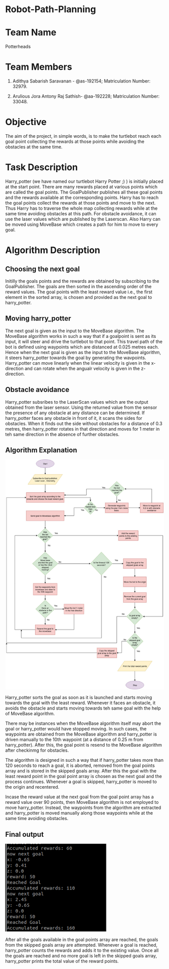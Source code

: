 # Robot-Path-Planning

# Team Name
Potterheads

# Team Members
1. Adithya Sabarish Saravanan - @as-192154;
      Matriculation Number: 32979.
   
2. Arulious Jora Antony Raj Sathish- @aa-192228;
      Matriculation Number: 33048.

# Objective
The aim of the project, in simple words, is to make the turtlebot reach each goal point collecting the rewards at those points while avoiding the obstacles at the same time.

# Task Description
Harry_potter (we have named our turtlebot Harry Potter ;) ) is initially placed at the start point. There are many rewards placed at various points which are called the goal points. The GoalPublisher publishes all these goal points and the rewards available at the corresponding points. Harry has to reach the goal points collect the rewards at those points and move to the next. Thus Harry has to traverse the whole map collecting rewards while at the same time avoiding obstacles at this path. For obstacle avoidance, it can use the laser values which are published by the Laserscan. Also Harry can be moved using MoveBase which creates a path for him to move to every goal.

# Algorithm Description

## Choosing the next goal
Initilly the goals points and the rewards are obtained by subscribing to the GoalPublisher. The goals are then sorted in the ascending order of the reward values. The goal points with the least reward value i.e., the first element in the sorted array, is chosen and provided as the next goal to harry_potter. 

## Moving harry_potter
The next goal is given as the input to the MoveBase algorithm. The MoveBase algorithm works in such a way that if a goalpoint is sent as its input, it will steer and drive the turtlebot to that point. This travel path of the bot is defined using waypoints which are distanced at 0.025 metres each. Hence when the next goal is given as the input to the MoveBase algorithm, it steers harry_potter towards the goal by generating the wavpoints. Harry_potter can move linearly when the linear velocity is given in the x-direction and can rotate when the angualr velocity is given in the z-direction. 

## Obstacle avoidance
Harry_potter subsribes to the LaserScan values which are the output obtained from the laser sensor. Using the returned value from the sensor the presence of any obstacle at any distance can be determined. If harry_potter faces any obstacle in front of it, it scans the sides for obstacles. When it finds out the side without obstacles for a distance of 0.3 metres, then harry_potter rotates in that direction and moves for 1 meter in teh same direction in the absence of further obstacles.

## Algorithm Explanation

![flow](flow.jpg)

Harry_potter sorts the goal as soon as it is launched and starts moving towards the goal with the least reward. Whenever it faces an obstacle, it avoids the obstacle and starts moving towards teh same goal with the help of MoveBase algorithm.

There may be instances when the MoveBase algorithm itself may abort the goal or harry_potter would have stopped moving. In such cases, the waypoints are obtained from the MoveBase algorithm and harry_potter is driven manually to the 10th waypoint (at a distance of 0.25 m from harry_potter). After this, the goal point is resend to the MoveBase algorithm after checkinmg for obstacles. 

The algorithm is designed in such a way that if harry_potter takes more than 120 seconds to reach a goal, it is aborted, removed from the goal points array and is stored in the skipped goals array. After this the goal with the least reward point in the goal point array is chosen as the next goal and the process continues. Whenever a goal is skipped, harry_potter is moved to the origin and recentered. 

Incase the reward value at the next goal from the goal point array has a reward value over 90 points, then MoveBase algorithm is not employed to move harry_potter. Instead, the waypoints from the algorithm are extracted and harry_potter is moved manually along those waypoints while at the same time avoiding obstacles. 

## Final output
![OUTPUT](output.png)

After all the goals available in the goal points array are reached, the goals from the skipped goals array are attempted. Whenever a goal is reached, harry_potter counts the rewards and adds it to the existing value. Once all the goals are reached and no more goal is left in the skipped goals array, harry_potter prints the total value of the reward points. 


